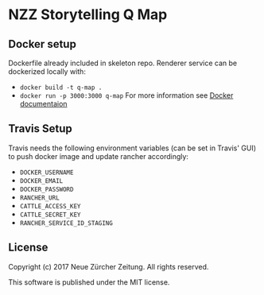 # NZZ Storytelling Q Map



## Docker setup
Dockerfile already included in skeleton repo. Renderer service can be dockerized locally with:
* `docker build -t q-map .`
* `docker run -p 3000:3000 q-map`
For more information see [Docker documentaion](https://docs.docker.com/)

## Travis Setup
Travis needs the following environment variables (can be set in Travis' GUI) to push docker image and update rancher accordingly:
* `DOCKER_USERNAME`
* `DOCKER_EMAIL`
* `DOCKER_PASSWORD`
* `RANCHER_URL`
* `CATTLE_ACCESS_KEY`
* `CATTLE_SECRET_KEY`
* `RANCHER_SERVICE_ID_STAGING`

## License
Copyright (c) 2017 Neue Zürcher Zeitung. All rights reserved.

This software is published under the MIT license.
